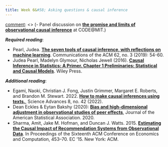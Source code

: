 ```yaml
---
title: Week 6&#58; Asking questions & causal inference
---
```


[comment]: <> (***Lecture covers:***)

[comment]: <> (- Panel discussion on [**the promise and limits of observational causal inference**](https://www.youtube.com/watch?v=gfXlpdnFlmM) at CODE@MIT.)

***Required reading***:

- Pearl, Judea. [**The seven tools of causal inference, with reflections on machine learning**](https://cacm.acm.org/magazines/2019/3/234929-the-seven-tools-of-causal-inference-with-reflections-on-machine-learning/fulltext). Communications of the ACM 62, no. 3 (2019): 54-60.
- Judea Pearl, Madelyn Glymour, Nicholas Jewell (2016). [**Causal Inference in Statistics: A Primer. Chapter 1 Preliminaries: Statistical and Causal Models**](http://bayes.cs.ucla.edu/PRIMER/primer-ch1.pdf). Wiley Press.

***Additional reading***:

- Egami, Naoki, Christian J. Fong, Justin Grimmer, Margaret E. Roberts, and Brandon M. Stewart. 2022. [**How to make causal inferences using texts.**](https://doi-org.bengurionu.idm.oclc.org/10.1126/sciadv.abg2652), Science Advances 8, no. 42 (2022).
- Dean Eckles & Eytan Bakshy (2020): [**Bias and high-dimensional adjustment in observational studies of peer effects**](https://www-tandfonline-com.bengurionu.idm.oclc.org/doi/pdf/10.1080/01621459.2020.1796393), Journal of the American Statistical Association. 2020.
- Sharma, Amit, Jake M. Hofman, and Duncan J. Watts. 2015. [**Estimating the Causal Impact of Recommendation Systems from Observational Data**](https://dl.acm.org/doi/10.1145/2764468.2764488). In Proceedings of the Sixteenth ACM Conference on Economics and Computation, 453–70. EC ’15. New York: ACM.
